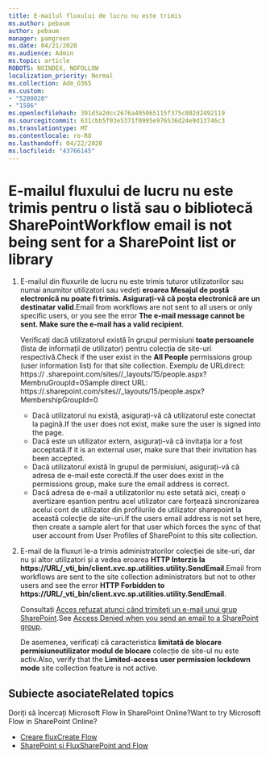 ```yaml
---
title: E-mailul fluxului de lucru nu este trimis
ms.author: pebaum
author: pebaum
manager: pamgreen
ms.date: 04/21/2020
ms.audience: Admin
ms.topic: article
ROBOTS: NOINDEX, NOFOLLOW
localization_priority: Normal
ms.collection: Adm_O365
ms.custom:
- "5200020"
- "1586"
ms.openlocfilehash: 391d3a2dcc2676a405065115f375c802d2492119
ms.sourcegitcommit: 631cbb5f03e5371f0995e976536d24e9d13746c3
ms.translationtype: MT
ms.contentlocale: ro-RO
ms.lasthandoff: 04/22/2020
ms.locfileid: "43766145"
---
```

# <a name="workflow-email-is-not-being-sent-for-a-sharepoint-list-or-library"></a><span data-ttu-id="2b952-102">E-mailul fluxului de lucru nu este trimis pentru o listă sau o bibliotecă SharePoint</span><span class="sxs-lookup"><span data-stu-id="2b952-102">Workflow email is not being sent for a SharePoint list or library</span></span>

1. <span data-ttu-id="2b952-103">E-mailul din fluxurile de lucru nu este trimis tuturor utilizatorilor sau numai anumitor utilizatori sau vedeți **eroarea Mesajul de poștă electronică nu poate fi trimis. Asigurați-vă că poșta electronică are un destinatar valid**.</span><span class="sxs-lookup"><span data-stu-id="2b952-103">Email from workflows are not sent to all users or only specific users, or you see the error **The e-mail message cannot be sent. Make sure the e-mail has a valid recipient**.</span></span>

    <span data-ttu-id="2b952-104">Verificați dacă utilizatorul există în grupul permisiuni **toate persoanele** (lista de informații de utilizator) pentru colecția de site-uri respectivă.</span><span class="sxs-lookup"><span data-stu-id="2b952-104">Check if the user exist in the **All People** permissions group (user information list) for that site collection.</span></span>  <span data-ttu-id="2b952-105">Exemplu de URL<tenant>direct: https:// .sharepoint.com/sites/<sitename>/_layouts/15/people.aspx? MembruGroupId=0</span><span class="sxs-lookup"><span data-stu-id="2b952-105">Sample direct URL: https://<tenant>.sharepoint.com/sites/<sitename>/_layouts/15/people.aspx?MembershipGroupId=0</span></span>

    - <span data-ttu-id="2b952-106">Dacă utilizatorul nu există, asigurați-vă că utilizatorul este conectat la pagină.</span><span class="sxs-lookup"><span data-stu-id="2b952-106">If the user does not exist, make sure the user is signed into the page.</span></span> 
    - <span data-ttu-id="2b952-107">Dacă este un utilizator extern, asigurați-vă că invitația lor a fost acceptată.</span><span class="sxs-lookup"><span data-stu-id="2b952-107">If it is an external user, make sure that their invitation has been accepted.</span></span>
    - <span data-ttu-id="2b952-108">Dacă utilizatorul există în grupul de permisiuni, asigurați-vă că adresa de e-mail este corectă.</span><span class="sxs-lookup"><span data-stu-id="2b952-108">If the user does exist in the permissions group, make sure the email address is correct.</span></span>
    - <span data-ttu-id="2b952-109">Dacă adresa de e-mail a utilizatorilor nu este setată aici, creați o avertizare eșantion pentru acel utilizator care forțează sincronizarea acelui cont de utilizator din profilurile de utilizator sharepoint la această colecție de site-uri.</span><span class="sxs-lookup"><span data-stu-id="2b952-109">If the users email address is not set here, then create a sample alert for that user which forces the sync of that user account from User Profiles of SharePoint to this site collection.</span></span>
 
2. <span data-ttu-id="2b952-110">E-mail de la fluxuri le-a trimis administratorilor colecției de site-uri, dar nu și altor utilizatori și a vedea eroarea **HTTP Interzis la <span>https:</span>//URL/_vti_bin/client.xvc.sp.utilities.utility.SendEmail**.</span><span class="sxs-lookup"><span data-stu-id="2b952-110">Email from workflows are sent to the site collection administrators but not to other users and see the error **HTTP Forbidden to <span>https:</span>//URL/_vti_bin/client.xvc.sp.utilities.utility.SendEmail**.</span></span>
 

    <span data-ttu-id="2b952-111">Consultați [Acces refuzat atunci când trimiteți un e-mail unui grup SharePoint](https://docs.microsoft.com/sharepoint/support/sharing-and-permissions/access-denied-when-send-an-email-to-groups).</span><span class="sxs-lookup"><span data-stu-id="2b952-111">See [Access Denied when you send an email to a SharePoint group](https://docs.microsoft.com/sharepoint/support/sharing-and-permissions/access-denied-when-send-an-email-to-groups).</span></span>

    <span data-ttu-id="2b952-112">De asemenea, verificați că caracteristica **limitată de blocare permisiuneutilizator modul de blocare** colecție de site-ul nu este activ.</span><span class="sxs-lookup"><span data-stu-id="2b952-112">Also, verify that the **Limited-access user permission lockdown mode** site collection feature is not active.</span></span>


## <a name="related-topics"></a><span data-ttu-id="2b952-113">Subiecte asociate</span><span class="sxs-lookup"><span data-stu-id="2b952-113">Related topics</span></span>
<span data-ttu-id="2b952-114">Doriți să încercați Microsoft Flow în SharePoint Online?</span><span class="sxs-lookup"><span data-stu-id="2b952-114">Want to try Microsoft Flow in SharePoint Online?</span></span>
- [<span data-ttu-id="2b952-115">Creare flux</span><span class="sxs-lookup"><span data-stu-id="2b952-115">Create Flow</span></span>](https://support.office.com/article/Create-a-flow-for-a-list-or-library-in-SharePoint-Online-or-OneDrive-for-Business-a9c3e03b-0654-46af-a254-20252e580d01) 
- [<span data-ttu-id="2b952-116">SharePoint și Flux</span><span class="sxs-lookup"><span data-stu-id="2b952-116">SharePoint and Flow</span></span>](https://flow.microsoft.com/blog/sharepoint-and-flow/) 


